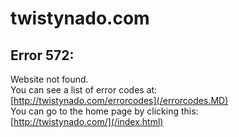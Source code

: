 # twistynado.com
## Error 572:
Website not found.  
You can see a list of error codes at:  
[http://twistynado.com/errorcodes](/errorcodes.MD)  
You can go to the home page by clicking this:  
[http://twistynado.com/](/index.html)
